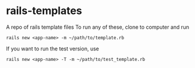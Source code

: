 rails-templates
===============

A repo of rails template files
To run any of these, clone to computer and run 

`rails new <app-name> -m ~/path/to/template.rb`

If you want to run the test version, use

`rails new <app-name> -T -m ~/path/to/test_template.rb`
